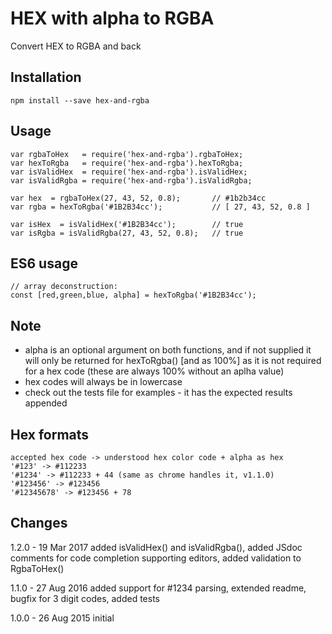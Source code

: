 # HEX with alpha to RGBA

Convert HEX to RGBA and back

## Installation

    npm install --save hex-and-rgba

## Usage

    var rgbaToHex   = require('hex-and-rgba').rgbaToHex;
    var hexToRgba   = require('hex-and-rgba').hexToRgba;
    var isValidHex  = require('hex-and-rgba').isValidHex;
    var isValidRgba = require('hex-and-rgba').isValidRgba;

    var hex  = rgbaToHex(27, 43, 52, 0.8);       // #1b2b34cc
    var rgba = hexToRgba('#1B2B34cc');           // [ 27, 43, 52, 0.8 ]

    var isHex  = isValidHex('#1B2B34cc');        // true
    var isRgba = isValidRgba(27, 43, 52, 0.8);   // true

## ES6 usage

    // array deconstruction:
    const [red,green,blue, alpha] = hexToRgba('#1B2B34cc');

## Note

- alpha is an optional argument on both functions,
  and if not supplied it will only be returned for hexToRgba() [and as 100%]
  as it is not required for a hex code (these are always 100% without an aplha value)
- hex codes will always be in lowercase
- check out the tests file for examples - it has the expected results appended

## Hex formats

    accepted hex code -> understood hex color code + alpha as hex
    '#123' -> #112233
    '#1234' -> #112233 + 44 (same as chrome handles it, v1.1.0)
    '#123456' -> #123456
    '#12345678' -> #123456 + 78

## Changes

1.2.0 - 19 Mar 2017
added isValidHex() and isValidRgba(), 
added JSdoc comments for code completion supporting editors, 
added validation to RgbaToHex()

1.1.0 - 27 Aug 2016
added support for #1234 parsing, 
extended readme, 
bugfix for 3 digit codes, 
added tests

1.0.0 - 26 Aug 2015
initial